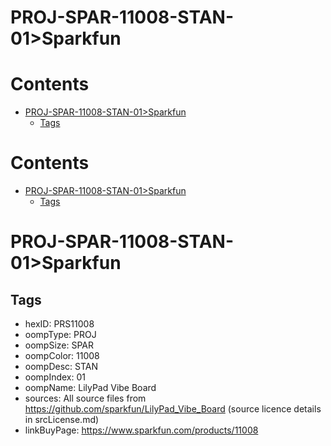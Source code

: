 
PROJ-SPAR-11008-STAN-01>Sparkfun
================================

Contents
========

* [PROJ-SPAR-11008-STAN-01>Sparkfun](#proj-spar-11008-stan-01sparkfun)
	* [Tags](#tags)

Contents
========

* [PROJ-SPAR-11008-STAN-01>Sparkfun](#proj-spar-11008-stan-01sparkfun)
	* [Tags](#tags)

# PROJ-SPAR-11008-STAN-01>Sparkfun

## Tags

- hexID: PRS11008
- oompType: PROJ
- oompSize: SPAR
- oompColor: 11008
- oompDesc: STAN
- oompIndex: 01
- oompName: LilyPad Vibe Board
- sources: All source files from https://github.com/sparkfun/LilyPad_Vibe_Board (source licence details in srcLicense.md)
- linkBuyPage: https://www.sparkfun.com/products/11008
